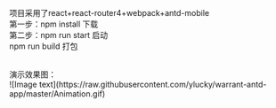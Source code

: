 项目采用了react+react-router4+webpack+antd-mobile
<br>
第一步：npm install 下载
<br>
第二步：npm run start 启动
<br>
npm run build 打包

<br>
演示效果图：
<br/>
![Image text](https://raw.githubusercontent.com/ylucky/warrant-antd-app/master/Animation.gif)
